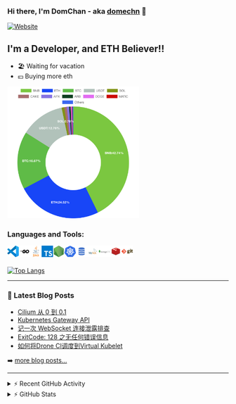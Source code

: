 ### Hi there, I'm DomChan - aka [domechn][website] 👋

[![Website](https://img.shields.io/website?label=domc.me&style=for-the-badge&url=https%3A%2F%2Fdomc.me)](https://domc.me)


## I'm a Developer, and ETH Believer!!

- 🏖 Waiting for vacation
- 💴 Buying more eth


<a href="https://github.com/domechn/asset-statistics">
<img src="./assets.svg" width=300 height=300 />
</a>


### Languages and Tools:

<img align="left" alt="Visual Studio Code" width="26px" src="https://raw.githubusercontent.com/github/explore/80688e429a7d4ef2fca1e82350fe8e3517d3494d/topics/visual-studio-code/visual-studio-code.png" />
<img align="left" alt="Go" width="26px" src="https://raw.githubusercontent.com/github/explore/80688e429a7d4ef2fca1e82350fe8e3517d3494d/topics/go/go.png" />
<img align="left" alt="Java" width="26px" src="https://raw.githubusercontent.com/github/explore/80688e429a7d4ef2fca1e82350fe8e3517d3494d/topics/java/java.png" />
<img align="left" alt="TypeScript" width="26px" src="https://raw.githubusercontent.com/github/explore/80688e429a7d4ef2fca1e82350fe8e3517d3494d/topics/typescript/typescript.png" />
<img align="left" alt="Node.js" width="26px" src="https://raw.githubusercontent.com/github/explore/80688e429a7d4ef2fca1e82350fe8e3517d3494d/topics/nodejs/nodejs.png" />
<img align="left" alt="Kubernetes" width="26px" src="https://raw.githubusercontent.com/github/explore/80688e429a7d4ef2fca1e82350fe8e3517d3494d/topics/kubernetes/kubernetes.png" />
<img align="left" alt="SQL" width="26px" src="https://raw.githubusercontent.com/github/explore/80688e429a7d4ef2fca1e82350fe8e3517d3494d/topics/sql/sql.png" />
<img align="left" alt="MySQL" width="26px" src="https://raw.githubusercontent.com/github/explore/80688e429a7d4ef2fca1e82350fe8e3517d3494d/topics/mysql/mysql.png" />
<img align="left" alt="MongoDB" width="26px" src="https://raw.githubusercontent.com/github/explore/80688e429a7d4ef2fca1e82350fe8e3517d3494d/topics/mongodb/mongodb.png" />
<img align="left" alt="Redis" width="26px" src="https://raw.githubusercontent.com/github/explore/80688e429a7d4ef2fca1e82350fe8e3517d3494d/topics/redis/redis.png" />
<img align="left" alt="Git" width="26px" src="https://raw.githubusercontent.com/github/explore/80688e429a7d4ef2fca1e82350fe8e3517d3494d/topics/git/git.png" />

<br />
<br />

[![Top Langs](https://github-readme-stats.vercel.app/api/top-langs/?username=domechn&hide=html&layout=compact)](https://github.com/anuraghazra/github-readme-stats)

---

### 📕 Latest Blog Posts

<!-- BLOG-POST-LIST:START -->
- [Cilium 从 0 到 0.1](https://domc.me/2021/10/17/cilium_0_to_0_1/)
- [Kubernetes Gateway API](https://domc.me/2021/05/10/k8s_gateway_api/)
- [记一次 WebSocket 连接泄露排查](https://domc.me/2019/12/29/websocket_leak/)
- [ExitCode: 128 之无任何错误信息](https://domc.me/2019/11/21/exit_code_128/)
- [如何将Drone CI调度到Virtual Kubelet](https://domc.me/2019/11/18/drone_virtual_kublet/)
<!-- BLOG-POST-LIST:END -->

➡️ [more blog posts...](https://blog.domc.me)

---

<details>
    <summary> ⚡️ Recent GitHub Activity </summary>

<!--START_SECTION:activity-->
1. 🎉 Merged PR [#2](https://github.com/domechn/irsa-controller/pull/2) in [domechn/irsa-controller](https://github.com/domechn/irsa-controller)
2. 🗣 Commented on [#2055](https://github.com/warpdotdev/Warp/issues/2055) in [warpdotdev/Warp](https://github.com/warpdotdev/Warp)
3. 💪 Opened PR [#349](https://github.com/pixie-io/pixie/pull/349) in [pixie-io/pixie](https://github.com/pixie-io/pixie)
4. ❗️ Opened issue [#348](https://github.com/pixie-io/pixie/issues/348) in [pixie-io/pixie](https://github.com/pixie-io/pixie)
5. 🎉 Merged PR [#1](https://github.com/domechn/domechn.github.io/pull/1) in [domechn/domechn.github.io](https://github.com/domechn/domechn.github.io)
<!--END_SECTION:activity-->
</details>

<details>
    <summary> ⚡️ GitHub Stats </summary>

<img align="left" alt="domechn's GitHub Stats" src="https://github-readme-stats.vercel.app/api?username=domechn&show_icons=true&hide_border=true" />

</details>

[website]: https://blog.domc.me

